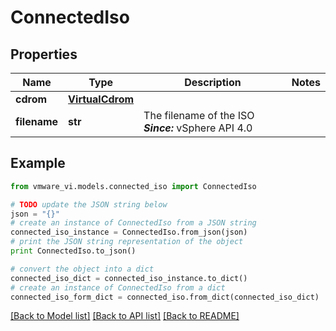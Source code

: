 # ConnectedIso


## Properties
Name | Type | Description | Notes
------------ | ------------- | ------------- | -------------
**cdrom** | [**VirtualCdrom**](VirtualCdrom.md) |  | 
**filename** | **str** | The filename of the ISO  ***Since:*** vSphere API 4.0  | 

## Example

```python
from vmware_vi.models.connected_iso import ConnectedIso

# TODO update the JSON string below
json = "{}"
# create an instance of ConnectedIso from a JSON string
connected_iso_instance = ConnectedIso.from_json(json)
# print the JSON string representation of the object
print ConnectedIso.to_json()

# convert the object into a dict
connected_iso_dict = connected_iso_instance.to_dict()
# create an instance of ConnectedIso from a dict
connected_iso_form_dict = connected_iso.from_dict(connected_iso_dict)
```
[[Back to Model list]](../README.md#documentation-for-models) [[Back to API list]](../README.md#documentation-for-api-endpoints) [[Back to README]](../README.md)


